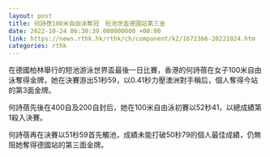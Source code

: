 ```yaml
---
layout: post
title: 何詩蓓100米自由泳奪冠　短池世盃德國站第三金
date: 2022-10-24 06:30:39.000000000 +08:00
link: https://news.rthk.hk/rthk/ch/component/k2/1672366-20221024.htm
categories: rthk
---
```


在德國柏林舉行的短池游泳世界盃最後一日比賽，香港的何詩蓓在女子100米自由泳奪得金牌，她在決賽游出51秒59，以0.41秒力壓澳洲對手稱后，個人奪得今站的第3面金牌。

何詩蓓先後在400自及200自封后，她在100米自由泳初賽以52秒41，以總成績第1殺入決賽。

何詩蓓再在決賽以51秒59首先觸池，成績未能打破50秒79的個人最佳成績，仍無阻她奪得德國站的第三面金牌。

